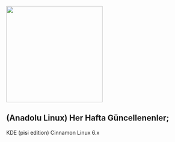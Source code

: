 <p align="left"><img src="https://user-images.githubusercontent.com/110179578/228290672-81e178b5-236f-4299-94fb-d850e721af56.png" width="256"></p>

##


## (Anadolu Linux) Her Hafta Güncellenenler;
KDE (pisi edition)
Cinnamon
Linux 6.x
